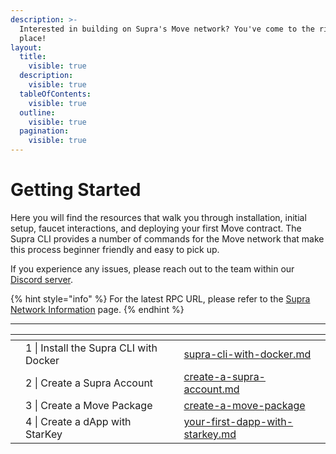 ```yaml
---
description: >-
  Interested in building on Supra's Move network? You've come to the right
  place!
layout:
  title:
    visible: true
  description:
    visible: true
  tableOfContents:
    visible: true
  outline:
    visible: true
  pagination:
    visible: true
---
```


# Getting Started

Here you will find the resources that walk you through installation, initial setup, faucet interactions, and deploying your first Move contract. The Supra CLI provides a number of commands for the Move network that make this process beginner friendly and easy to pick up.

If you experience any issues, please reach out to the team within our [Discord server](https://www.discord.gg/supralabs).

{% hint style="info" %}
For the latest RPC URL, please refer to the [Supra Network Information](../network-information.md) page.
{% endhint %}

***

<table data-card-size="large" data-view="cards"><thead><tr><th></th><th></th><th></th><th data-hidden data-card-target data-type="content-ref"></th></tr></thead><tbody><tr><td></td><td>1 | Install the Supra CLI with Docker</td><td></td><td><a href="supra-cli-with-docker.md">supra-cli-with-docker.md</a></td></tr><tr><td></td><td>2 | Create a Supra Account</td><td></td><td><a href="create-a-supra-account.md">create-a-supra-account.md</a></td></tr><tr><td></td><td>3 | Create a Move Package</td><td></td><td><a href="create-a-move-package/">create-a-move-package</a></td></tr><tr><td></td><td>4 | Create a dApp with StarKey</td><td></td><td><a href="your-first-dapp-with-starkey.md">your-first-dapp-with-starkey.md</a></td></tr></tbody></table>
